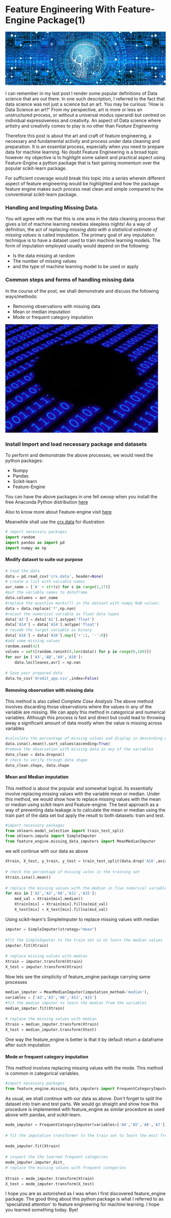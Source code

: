 # Feature Engineering With Feature-Engine Package(1)
![](/images/wide.jpg)

I can remember in my last post I render some popular definitions of Data science
that are out there. In one such description, I referred to the fact that data science was not just a science but an art. You may be curious: 'How is Data Science an art?'
From my perspective, art is more or less an unstructured process, or without a universal modus operandi but centred on individual expressiveness and creativity. An aspect of Data science where
artistry and creativity comes to play is no other than *Feature Engineering*

Therefore this post is about the art and craft of feature engineering, a necessary
and fundamental activity and process under data cleaning and preparation. It is an essential process, especially when you need to prepare data for machine learning. No doubt Feature Engineering
is a broad topic however my objective is to highlight some salient and practical aspect using
Feature-Engine a python package that is fast gaining momentum over the popular scikit-learn package.

For sufficient coverage would break this topic into a series wherein different aspect of feature engineering would be highlighted and how the package feature engine makes such process neat clean and simple compared to the conventional scikit-learn package.

### Handling and Imputing Missing Data.
You will agree with me that this is one area in the data cleaning process that gives a lot of machine learning newbies sleepless nights! As a way of definition, the act of *replacing missing data with a statistical estimate of missing values* is called imputation. The primary goal of any imputation technique is to have a dataset used to train machine learning models. The form of imputation employed usually would depend on the following:

- Is the data missing at random
- The number of missing values
- and the type of machine learning model to be used or apply


### Common steps and forms of handling missing data
In the course of the post, we shall demonstrate and discuss the following ways/methods:

- Removing observations with missing data
- Mean or median imputation
- Mode or frequent category imputation

![](/images/missing.jpg)


### Install  Import and load necessary package and datasets
To perform and demonstrate the above processes, we would need the python packages:
- Numpy
- Pandas
- Scikit-learn
- Feature-Engine

You can have the above packages in one fell swoop when you install the free Anaconda Python distribution [here]('https://www.anaconda.com/distribution/')

Also to know more about Feature-engine visit [here]('https://feature-engine.readthedocs.io')

Meanwhile shall use the [crx.data]('http://archive.ics.uci.edu/machine-learning-databases/credit-screening/') for illustration
```python
# import necessary packages
import random
import pandas as import pd
import numpy as np
```
#### Modify dataset to suite our purpose

```python
# load the data
data = pd.read_csv('crx.data', header=None)
# create a list with variable names
avr_name = ['A' + str(s) for s in range(1,17)]
#put the variable names to dataframe
data.columns = avr_name
#replace the question marks(?) in the dataset with numpy NaN values:
data = data.replace('?',np.nan)
#recast the numerical variable as float data types   
data['A2'] = data['A2'].astype('float')
data['A14'] = data['A14'].astype('float')
# recode the target variable as binary
data['A16'] = data['A16'].map({'+':1, '-':0})
#add some missing values
random.seed(42)
values = set([random.ranint(0,len(data)) for p in range(0,100)])
for avr in ['A3','AB','A9','A10']:
    data.loc[leaves,avr] = np.nan

# Save your prepared data
data.to_csv('dredit_app.csv',index=False)
```

#### Removing observation with missing data

This method is also called *Complete Case Analysis*
The above method involves discarding those observations where the values in any of the variable are missing. We can apply this method in categorical and numerical variables. Although this process is fast and direct but could lead to throwing away a significant amount of data mostly when the value is missing across variables
```python
#calculate the percentage of missing values and display in descending manner
data.isna().mean().sort_values(ascending=True)
#remove the observation with missing data in any of the variables
data_clean = data.dropna()
# check to verify through data shape
data_clean.shape, data.shape
```

#### Mean and Median imputation
This method is about the popular and somewhat logical. Its essentially involve replacing missing values with the variable mean or median. Under this method, we would show how to replace missing values with the mean or median using scikit-learn and Feature-engine. The best approach as a way of preventing data leakage is to calculate the mean or median using the train part of the data set but apply the result to both datasets: train and test.

```python
#import necessary packages
from sklearn.model_selection import train_test_split
from sklearn.impute import SimpleImputer
from feature_engine.missing_data_imputers import MeanMedianImputer
```
we will continue with our data as above

```python
Xtrain, X_test, y_train, y_test = train_test_split(data.drop('A16',axis=1), data['A16'],test_size=0.3,random_state=42)

# check the percentage of missing vales in the training set
Xtrain.isna().mean()

# replace the missing values with the median in five numerical variables using pure pandas
for mix in ['A2','A3','A8','A11','A15']:
    med_val = Xtrain[mix].median()
    Xtrain[mix] = Xtrain[mix].fillna(mid_val)
    X_test[mix] = X_test[mix].fillna(mid_val)
```
Using scikit-learn's SimpleImputer to replace missing values with median

```python
imputer = SimpleImputer(strategy="mean")

#fit the SimpleImputer to the train set so ot learn the median values
imputer.fit(Xtrain)

# replace missing values with median
Xtrain = imputer.transform(Xtrain)
X_test = imputer.transform(Xtrain)
```

Now lets see the simplicity of feature_engine package carrying same processes

```python
median_imputer = MeanMedianImputer(imputation_method='median'),
variables = ['A2','A3','A8','A11','A15']
#fit the median imputer to learn the median from the variables
median_imputer.fit(Xtrain)

# replace the missing values with median
Xtrain = median_imputer.transform(Xtrain)
X_test = median_imputer.transform(Xtest)
```
One way the feature_engine is better is that it by default return a dataframe after such imputation


#### Mode or frequent category imputation
This method involves replacing missing values with the mode. This method is common in categorical variables.

```python
#import necessary packages
from feature_engine.missing_data_imputers import FrequentCategoryImputer
```
As usual, we shall continue with our data as above. Don't forget to split the dataset into train and test parts. We would go straight and show how this procedure is implemented with feature_engine as similar procedure as used above with pandas, and scikit-learn.


```python
mode_imputer = FrequentCategoryImputer(variables=['A4','A5','A6','A7'])

# fit the imputation transformer to the train set to learn the most frequent categories

mode_imputer.fit(Xtrain)

# inspect the the learned frequent categories
mode_imputer.imputer_dict_
# replace the missing values with frequent categories

Xtrain = mode_imputer.transform(Xtrain)
X_test = mode_imputer.transform(X_test)
```

I hope you are as astonished as I was when I  first discovered feature_engine package. The good thing about this python package is what I referred to as 'specialized attention' to feature engineering for machine learning. I hope you learned something today.
Bye!
